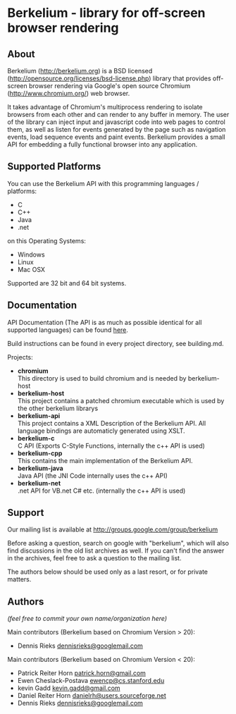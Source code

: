 Berkelium - library for off-screen browser rendering
====================================================

About
-----
Berkelium (http://berkelium.org) is a BSD licensed (http://opensource.org/licenses/bsd-license.php) library that provides off-screen browser rendering via Google's open source Chromium (http://www.chromium.org/) web browser.

It takes advantage of Chromium's multiprocess rendering to isolate browsers from each other and can render to any buffer in memory. The user of the library can inject input and javascript code into web pages to control them, as well as listen for events generated by the page such as navigation events, load sequence events and paint events. Berkelium provides a small API for embedding a fully functional browser into any application.

Supported Platforms
-------------------
You can use the Berkelium API with this programming languages / platforms:
* C
* C++
* Java
* .net

on this Operating Systems:
* Windows
* Linux
* Mac OSX

Supported are 32 bit and 64 bit systems.

Documentation
-------------
API Documentation (The API is as much as possible identical for all supported languages) can be found [here](berkelium-api).

Build instructions can be found in every project directory, see building.md.

Projects:
* **chromium**  
This directory is used to build chromium and is needed by berkelium-host
* **berkelium-host**  
This project contains a patched chromium executable which is used by the other berkelium librarys
* **berkelium-api**  
This project contains a XML Description of the Berkelium API. All language bindings are automaticly generated using XSLT.
* **berkelium-c**  
C API (Exports C-Style Functions, internally the c++ API is used)
* **berkelium-cpp**  
This contains the main implementation of the Berkelium API.
* **berkelium-java**  
Java API (the JNI Code internally uses the c++ API)
* **berkelium-net**  
.net API for VB.net C# etc. (internally the c++ API is used)

Support
-------
Our mailing list is available at http://groups.google.com/group/berkelium

Before asking a question, search on google with "berkelium", which will also
find discussions in the old list archives as well.
If you can't find the answer in the archives, feel free to ask a question to
the mailing list.

The authors below should be used only as a last resort, or for private matters.

Authors
-------
*(feel free to commit your own name/organization here)*

Main contributors (Berkelium based on Chromium Version > 20):
* Dennis Rieks <dennisrieks@googlemail.com>

Main contributors (Berkelium based on Chromium Version < 20):
* Patrick Reiter Horn <patrick.horn@gmail.com>
* Ewen Cheslack-Postava <ewencp@cs.stanford.edu>
* kevin Gadd <kevin.gadd@gmail.com>
* Daniel Reiter Horn <danielrh@users.sourceforge.net>
* Dennis Rieks <dennisrieks@googlemail.com>
